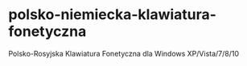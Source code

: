 # polsko-niemiecka-klawiatura-fonetyczna
Polsko-Rosyjska Klawiatura Fonetyczna dla Windows XP/Vista/7/8/10
